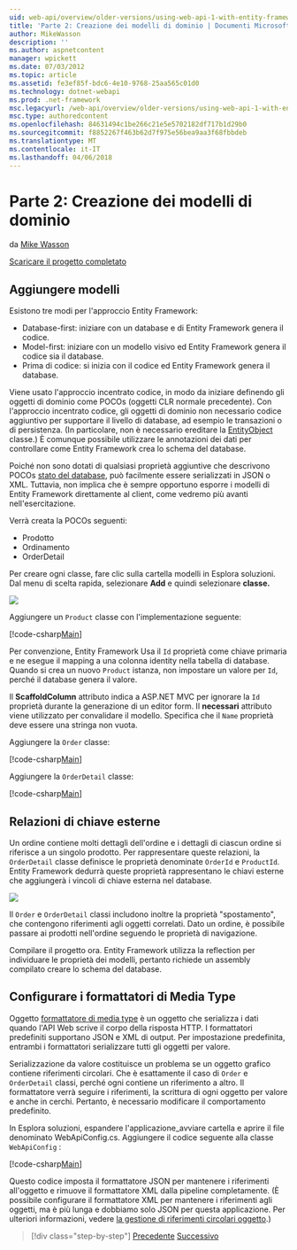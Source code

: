```yaml
---
uid: web-api/overview/older-versions/using-web-api-1-with-entity-framework-5/using-web-api-with-entity-framework-part-2
title: 'Parte 2: Creazione dei modelli di dominio | Documenti Microsoft'
author: MikeWasson
description: ''
ms.author: aspnetcontent
manager: wpickett
ms.date: 07/03/2012
ms.topic: article
ms.assetid: fe3ef85f-bdc6-4e10-9768-25aa565c01d0
ms.technology: dotnet-webapi
ms.prod: .net-framework
msc.legacyurl: /web-api/overview/older-versions/using-web-api-1-with-entity-framework-5/using-web-api-with-entity-framework-part-2
msc.type: authoredcontent
ms.openlocfilehash: 84631494c1be266c21e5e5702182df717b1d29b0
ms.sourcegitcommit: f8852267f463b62d7f975e56bea9aa3f68fbbdeb
ms.translationtype: MT
ms.contentlocale: it-IT
ms.lasthandoff: 04/06/2018
---
```

<a name="part-2-creating-the-domain-models"></a>Parte 2: Creazione dei modelli di dominio
====================
da [Mike Wasson](https://github.com/MikeWasson)

[Scaricare il progetto completato](http://code.msdn.microsoft.com/ASP-NET-Web-API-with-afa30545)

## <a name="add-models"></a>Aggiungere modelli

Esistono tre modi per l'approccio Entity Framework:

- Database-first: iniziare con un database e di Entity Framework genera il codice.
- Model-first: iniziare con un modello visivo ed Entity Framework genera il codice sia il database.
- Prima di codice: si inizia con il codice ed Entity Framework genera il database.

Viene usato l'approccio incentrato codice, in modo da iniziare definendo gli oggetti di dominio come POCOs (oggetti CLR normale precedente). Con l'approccio incentrato codice, gli oggetti di dominio non necessario codice aggiuntivo per supportare il livello di database, ad esempio le transazioni o di persistenza. (In particolare, non è necessario ereditare la [EntityObject](https://msdn.microsoft.com/library/system.data.objects.dataclasses.entityobject.aspx) classe.) È comunque possibile utilizzare le annotazioni dei dati per controllare come Entity Framework crea lo schema del database.

Poiché non sono dotati di qualsiasi proprietà aggiuntive che descrivono POCOs [stato del database](https://msdn.microsoft.com/library/system.data.entitystate.aspx), può facilmente essere serializzati in JSON o XML. Tuttavia, non implica che è sempre opportuno esporre i modelli di Entity Framework direttamente al client, come vedremo più avanti nell'esercitazione.

Verrà creata la POCOs seguenti:

- Prodotto
- Ordinamento
- OrderDetail

Per creare ogni classe, fare clic sulla cartella modelli in Esplora soluzioni. Dal menu di scelta rapida, selezionare **Add** e quindi selezionare **classe.**

![](using-web-api-with-entity-framework-part-2/_static/image1.png)

Aggiungere un `Product` classe con l'implementazione seguente:

[!code-csharp[Main](using-web-api-with-entity-framework-part-2/samples/sample1.cs)]

Per convenzione, Entity Framework Usa il `Id` proprietà come chiave primaria e ne esegue il mapping a una colonna identity nella tabella di database. Quando si crea un nuovo `Product` istanza, non impostare un valore per `Id`, perché il database genera il valore.

Il **ScaffoldColumn** attributo indica a ASP.NET MVC per ignorare la `Id` proprietà durante la generazione di un editor form. Il **necessari** attributo viene utilizzato per convalidare il modello. Specifica che il `Name` proprietà deve essere una stringa non vuota.

Aggiungere la `Order` classe:

[!code-csharp[Main](using-web-api-with-entity-framework-part-2/samples/sample2.cs)]

Aggiungere la `OrderDetail` classe:

[!code-csharp[Main](using-web-api-with-entity-framework-part-2/samples/sample3.cs)]

## <a name="foreign-key-relations"></a>Relazioni di chiave esterne

Un ordine contiene molti dettagli dell'ordine e i dettagli di ciascun ordine si riferisce a un singolo prodotto. Per rappresentare queste relazioni, la `OrderDetail` classe definisce le proprietà denominate `OrderId` e `ProductId`. Entity Framework dedurrà queste proprietà rappresentano le chiavi esterne che aggiungerà i vincoli di chiave esterna nel database.

![](using-web-api-with-entity-framework-part-2/_static/image2.png)

Il `Order` e `OrderDetail` classi includono inoltre la proprietà "spostamento", che contengono riferimenti agli oggetti correlati. Dato un ordine, è possibile passare ai prodotti nell'ordine seguendo le proprietà di navigazione.

Compilare il progetto ora. Entity Framework utilizza la reflection per individuare le proprietà dei modelli, pertanto richiede un assembly compilato creare lo schema del database.

## <a name="configure-the-media-type-formatters"></a>Configurare i formattatori di Media Type

Oggetto [formattatore di media type](../../formats-and-model-binding/media-formatters.md) è un oggetto che serializza i dati quando l'API Web scrive il corpo della risposta HTTP. I formattatori predefiniti supportano JSON e XML di output. Per impostazione predefinita, entrambi i formattatori serializzare tutti gli oggetti per valore.

Serializzazione da valore costituisce un problema se un oggetto grafico contiene riferimenti circolari. Che è esattamente il caso di `Order` e `OrderDetail` classi, perché ogni contiene un riferimento a altro. Il formattatore verrà seguire i riferimenti, la scrittura di ogni oggetto per valore e anche in cerchi. Pertanto, è necessario modificare il comportamento predefinito.

In Esplora soluzioni, espandere l'applicazione\_avviare cartella e aprire il file denominato WebApiConfig.cs. Aggiungere il codice seguente alla classe `WebApiConfig` :

[!code-csharp[Main](using-web-api-with-entity-framework-part-2/samples/sample4.cs?highlight=11)]

Questo codice imposta il formattatore JSON per mantenere i riferimenti all'oggetto e rimuove il formattatore XML dalla pipeline completamente. (È possibile configurare il formattatore XML per mantenere i riferimenti agli oggetti, ma è più lunga e dobbiamo solo JSON per questa applicazione. Per ulteriori informazioni, vedere [la gestione di riferimenti circolari oggetto](../../formats-and-model-binding/json-and-xml-serialization.md#handling_circular_object_references).)

> [!div class="step-by-step"]
> [Precedente](using-web-api-with-entity-framework-part-1.md)
> [Successivo](using-web-api-with-entity-framework-part-3.md)
